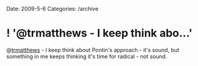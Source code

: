 Date: 2009-5-6
Categories: /archive

# ! '@trmatthews - I keep think abo...'

@<a href="http://twitter.com/trmatthews">trmatthews</a> - I keep think about Pontin's approach - it's sound, but something in me keeps thinking it's time for radical - not sound.
